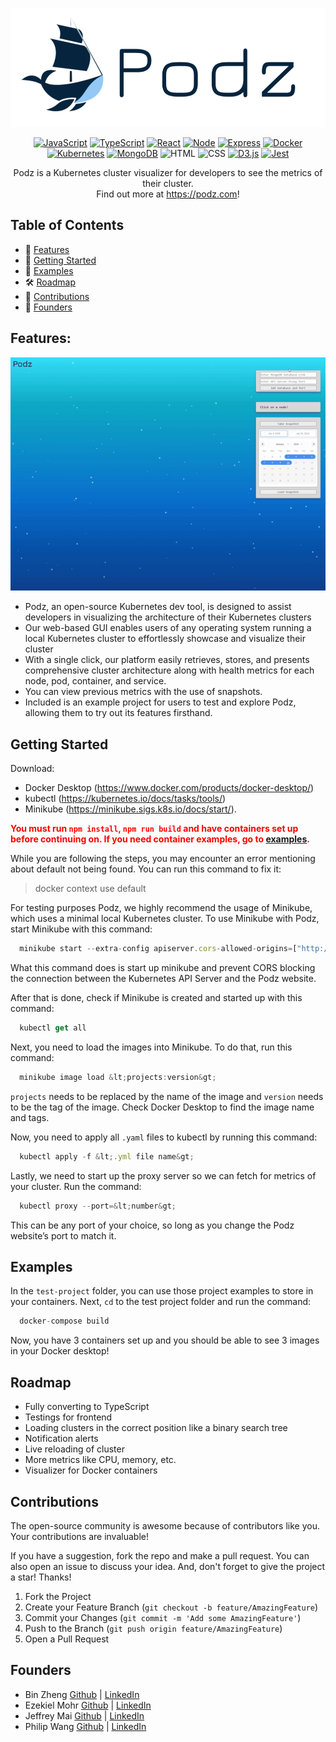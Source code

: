 ![Logo](client/assets/smallerPodzLogo.png)

<div align='center'>

[![JavaScript](https://img.shields.io/badge/javascript-yellow?style=for-the-badge&logo=javascript&logoColor=white)](https://www.javascript.com/)
[![TypeScript](https://img.shields.io/badge/TypeScript-blue?style=for-the-badge&logo=typescript&logoColor=white)](https://www.typescriptlang.org/)
[![React](https://img.shields.io/badge/React-343434?style=for-the-badge&logo=react&logoColor=00FFFF)](https://react.dev/)
[![Node](https://img.shields.io/badge/-node-339933?style=for-the-badge&logo=node.js&logoColor=white)](https://nodejs.org/en)
[![Express](https://img.shields.io/badge/-Express-000000?style=for-the-badge&logo=express&logoColor=white)](https://expressjs.com/)
[![Docker](https://img.shields.io/badge/docker-%232496ED?style=for-the-badge&logo=docker&logoColor=white)](https://www.docker.com/)
[![Kubernetes](https://img.shields.io/badge/kubernetes-%23326CE5?style=for-the-badge&logo=kubernetes&logoColor=white)](https://kubernetes.io/)
[![MongoDB](https://img.shields.io/badge/MongoDB-4EA94B?style=for-the-badge&logo=mongodb&logoColor=white)](https://www.mongodb.com/)
![HTML](https://img.shields.io/badge/HTML5-E34F26?style=for-the-badge&logo=html5&logoColor=white)
![CSS](https://img.shields.io/badge/CSS3-1572B6?style=for-the-badge&logo=css3&logoColor=white)
[![D3.js](https://img.shields.io/badge/D3.js-363636?style=for-the-badge&logo=d3.js&logoColor=orange)](https://d3js.org/)
[![Jest](https://img.shields.io/badge/Jest-900C3F?style=for-the-badge&logo=jest&logoColor=white)](https://jestjs.io/)

</div>

<p align="center">
Podz is a Kubernetes cluster visualizer for developers to see the metrics of their cluster.<br/>Find out more at <a href="https://www.podz.com/" target="_blank">https://podz.com</a>!
</p>

## Table of Contents

- 🚀 [Features](#features)
- 📒 [Getting Started](#getting-started)
- 🧰 [Examples](#examples)
- 🛠 [Roadmap](#roadmap)
- 🔗 [Contributions](#contributions)
- 🙆 [Founders](#founders)

## Features:

<div align="center">
  <img alt="Logo" src="./client/assets/demo.gif">
</div>

- Podz, an open-source Kubernetes dev tool, is designed to assist developers in visualizing the architecture of their Kubernetes clusters
- Our web-based GUI enables users of any operating system running a local Kubernetes cluster to effortlessly showcase and visualize their cluster
- With a single click, our platform easily retrieves, stores, and presents comprehensive cluster architecture along with health metrics for each node, pod, container, and service.
- You can view previous metrics with the use of snapshots.
- Included is an example project for users to test and explore Podz, allowing them to try out its features firsthand.

## Getting Started

Download:

- Docker Desktop (https://www.docker.com/products/docker-desktop/)
- kubectl (https://kubernetes.io/docs/tasks/tools/)
- Minikube (https://minikube.sigs.k8s.io/docs/start/).

<strong style="color: red">You must run `npm install`, `npm run build` and have containers set up before continuing on. If you need container examples, go to [examples](#examples).</strong>

While you are following the steps, you may encounter an error mentioning about default not being found. You can run this command to fix it:

> docker context use default

For testing purposes Podz, we highly recommend the usage of Minikube, which uses a minimal local Kubernetes cluster. To use Minikube with Podz, start Minikube with this command:
```js
  minikube start --extra-config apiserver.cors-allowed-origins=["http://*”]
```
What this command does is start up minikube and prevent CORS blocking the connection between the Kubernetes API Server and the Podz website.

After that is done, check if Minikube is created and started up with this command:
```js
  kubectl get all
```
Next, you need to load the images into Minikube. To do that, run this command:
```js
  minikube image load &lt;projects:version&gt;
```
`projects` needs to be replaced by the name of the image and `version` needs to be the tag of the image. Check Docker Desktop to find the image name and tags.

Now, you need to apply all `.yaml` files to kubectl by running this command:
```js
  kubectl apply -f &lt;.yml file name&gt;
```
Lastly, we need to start up the proxy server so we can fetch for metrics of your cluster. Run the command:
```js
  kubectl proxy --port=&lt;number&gt;
```
This can be any port of your choice, so long as you change the Podz website’s port to match it.

## Examples

In the `test-project` folder, you can use those project examples to store in your containers. Next, `cd` to the test project folder and run the command:
```js
  docker-compose build
```
Now, you have 3 containers set up and you should be able to see 3 images in your Docker desktop!

## Roadmap

- Fully converting to TypeScript
- Testings for frontend
- Loading clusters in the correct position like a binary search tree
- Notification alerts
- Live reloading of cluster
- More metrics like CPU, memory, etc.
- Visualizer for Docker containers

## Contributions

The open-source community is awesome because of contributors like you. Your contributions are invaluable!

If you have a suggestion, fork the repo and make a pull request. You can also open an issue to discuss your idea. And, don't forget to give the project a star! Thanks!

1. Fork the Project
2. Create your Feature Branch (`git checkout -b feature/AmazingFeature`)
3. Commit your Changes (`git commit -m 'Add some AmazingFeature'`)
4. Push to the Branch (`git push origin feature/AmazingFeature`)
5. Open a Pull Request

## Founders

- Bin Zheng [Github](https://github.com/binzheng622) | [LinkedIn](https://www.linkedin.com/in/bin-zheng-b912532a/)
- Ezekiel Mohr [Github](https://github.com/Ezmr7) | [LinkedIn]()
- Jeffrey Mai [Github](https://github.com/jeffrey-mai) | [LinkedIn](https://www.linkedin.com/in/jeffrey-mai-fiv/)
- Philip Wang [Github](https://github.com/pwang10) | [LinkedIn](https://www.linkedin.com/in/philipwang1/)
